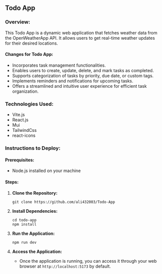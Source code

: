 ## Todo App

### Overview:
This Todo App is a dynamic web application that fetches weather data from the OpenWeatherApp API. It allows users to get real-time weather updates for their desired locations.

#### Changes for Todo App:
- Incorporates task management functionalities.
- Enables users to create, update, delete, and mark tasks as completed.
- Supports categorization of tasks by priority, due date, or custom tags.
- Implements reminders and notifications for upcoming tasks.
- Offers a streamlined and intuitive user experience for efficient task organization.

### Technologies Used:
- Vite.js
- React.js
- Mui
- TailwindCss
- react-icons

### Instructions to Deploy:

#### Prerequisites:
- Node.js installed on your machine

#### Steps:
1. **Clone the Repository:**
    ```
    git clone https://github.com/ali432003/Todo-App
    ```

2. **Install Dependencies:**
    ```
    cd todo-app
    npm install

    ```


3. **Run the Application:**
    ```
    npm run dev

    ```

4. **Access the Application:**
    - Once the application is running, you can access it through your web browser at `http://localhost:5173` by default.

